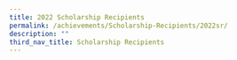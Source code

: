 ```yaml
---
title: 2022 Scholarship Recipients
permalink: /achievements/Scholarship-Recipients/2022sr/
description: ""
third_nav_title: Scholarship Recipients
---
```

